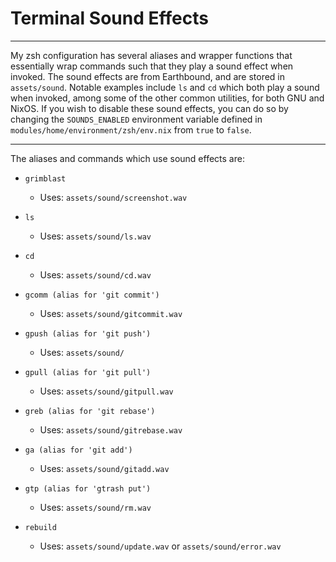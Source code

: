 # Terminal Sound Effects

---

My zsh configuration has several aliases and wrapper functions that essentially wrap commands such that they play a sound effect when
invoked. The sound effects are from Earthbound, and are stored in `assets/sound`. Notable examples include `ls` and `cd` which
both play a sound when invoked, among some of the other common utilities, for both GNU and NixOS. If you wish to disable these sound
effects, you can do so by changing the `SOUNDS_ENABLED` environment variable defined in `modules/home/environment/zsh/env.nix` from `true` to `false`.

---

The aliases and commands which use sound effects are:

- `grimblast`
	- Uses: `assets/sound/screenshot.wav`

- `ls`
	- Uses: `assets/sound/ls.wav`

- `cd`
	- Uses: `assets/sound/cd.wav`

- `gcomm (alias for 'git commit')`
	- Uses: `assets/sound/gitcommit.wav`

- `gpush (alias for 'git push')`
	- Uses: `assets/sound/`

- `gpull (alias for 'git pull')`
	- Uses: `assets/sound/gitpull.wav`

- `greb (alias for 'git rebase')`
	- Uses: `assets/sound/gitrebase.wav`

- `ga (alias for 'git add')`
	- Uses: `assets/sound/gitadd.wav`

- `gtp (alias for 'gtrash put')`
	- Uses:  `assets/sound/rm.wav`

- `rebuild`
	- Uses: `assets/sound/update.wav` or `assets/sound/error.wav`
